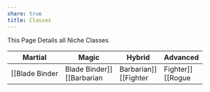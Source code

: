 ```yaml
---
share: true
title: Classes
---
```

This Page Details all Niche Classes

|Martial|Magic|Hybrid|Advanced|
|---|---|---|---|
|[[Blade Binder|Blade Binder]]<br>[[Barbarian|Barbarian]]<br>[[Fighter|Fighter]]<br>[[Rogue|Rogue]]<br>[[Ranger|Ranger]]<br>|<br>|<br>|<br>